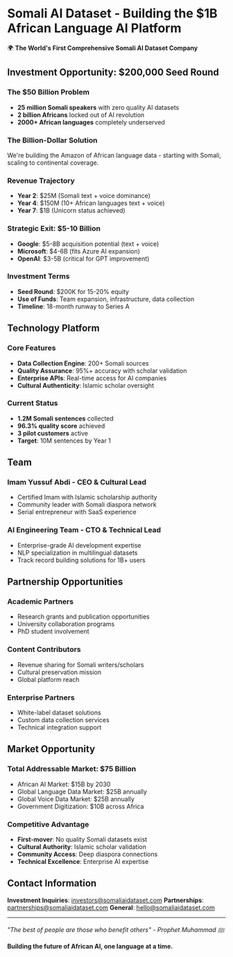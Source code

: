# Somali AI Dataset - Building the $1B African Language AI Platform

🌍 **The World's First Comprehensive Somali AI Dataset Company**

## Investment Opportunity: $200,000 Seed Round

### The $50 Billion Problem
- **25 million Somali speakers** with zero quality AI datasets
- **2 billion Africans** locked out of AI revolution
- **2000+ African languages** completely underserved

### The Billion-Dollar Solution
We're building the Amazon of African language data - starting with Somali, scaling to continental coverage.

### Revenue Trajectory
- **Year 2**: $25M (Somali text + voice dominance)
- **Year 4**: $150M (10+ African languages text + voice)  
- **Year 7**: $1B (Unicorn status achieved)

### Strategic Exit: $5-10 Billion
- **Google**: $5-8B acquisition potential (text + voice)
- **Microsoft**: $4-6B (fits Azure AI expansion)
- **OpenAI**: $3-5B (critical for GPT improvement)

### Investment Terms
- **Seed Round**: $200K for 15-20% equity
- **Use of Funds**: Team expansion, infrastructure, data collection
- **Timeline**: 18-month runway to Series A

## Technology Platform

### Core Features
- **Data Collection Engine**: 200+ Somali sources
- **Quality Assurance**: 95%+ accuracy with scholar validation
- **Enterprise APIs**: Real-time access for AI companies
- **Cultural Authenticity**: Islamic scholar oversight

### Current Status
- **1.2M Somali sentences** collected
- **96.3% quality score** achieved
- **3 pilot customers** active
- **Target**: 10M sentences by Year 1

## Team

### Imam Yussuf Abdi - CEO & Cultural Lead
- Certified Imam with Islamic scholarship authority
- Community leader with Somali diaspora network
- Serial entrepreneur with SaaS experience

### AI Engineering Team - CTO & Technical Lead  
- Enterprise-grade AI development expertise
- NLP specialization in multilingual datasets
- Track record building solutions for 1B+ users

## Partnership Opportunities

### Academic Partners
- Research grants and publication opportunities
- University collaboration programs
- PhD student involvement

### Content Contributors
- Revenue sharing for Somali writers/scholars
- Cultural preservation mission
- Global platform reach

### Enterprise Partners
- White-label dataset solutions
- Custom data collection services
- Technical integration support

## Market Opportunity

### Total Addressable Market: $75 Billion
- African AI Market: $15B by 2030
- Global Language Data Market: $25B annually
- Global Voice Data Market: $25B annually
- Government Digitization: $10B across Africa

### Competitive Advantage
- **First-mover**: No quality Somali datasets exist
- **Cultural Authority**: Islamic scholar validation
- **Community Access**: Deep diaspora connections
- **Technical Excellence**: Enterprise AI expertise

## Contact Information

**Investment Inquiries**: investors@somaliaidataset.com
**Partnerships**: partnerships@somaliaidataset.com
**General**: hello@somaliaidataset.com

---

*"The best of people are those who benefit others" - Prophet Muhammad ﷺ*

**Building the future of African AI, one language at a time.**